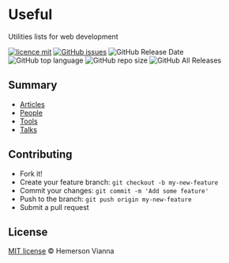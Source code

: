 # Useful

Utilities lists for web development

[![licence mit](https://img.shields.io/badge/license-MIT-blue.svg?style=flat-square)](http://hemersonvianna.mit-license.org/)
[![GitHub issues](https://img.shields.io/github/issues/w3dotdev/useful.svg)](https://github.com/w3dotdev/useful/issues)
![GitHub Release Date](https://img.shields.io/github/release-date/w3dotdev/useful.svg)
![GitHub top language](https://img.shields.io/github/languages/top/w3dotdev/useful.svg)
![GitHub repo size](https://img.shields.io/github/repo-size/w3dotdev/useful.svg)
![GitHub All Releases](https://img.shields.io/github/downloads/w3dotdev/useful/total.svg)

## Summary

- [Articles](ARTICLES.md)
- [People](PEOPLE.md)
- [Tools](TOOLS.md)
- [Talks](TALKS.md)

## Contributing

- Fork it!
- Create your feature branch: `git checkout -b my-new-feature`
- Commit your changes: `git commit -m 'Add some feature'`
- Push to the branch: `git push origin my-new-feature`
- Submit a pull request

## License

[MIT license](http://hemersonvianna.mit-license.org/) © Hemerson Vianna

